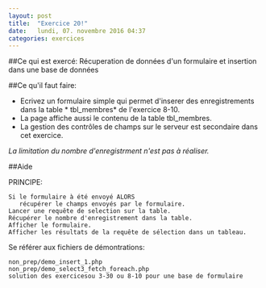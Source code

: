 ```yaml
---
layout: post
title:  "Exercice 20!"
date:   lundi, 07. novembre 2016 04:37 
categories: exercices
---
```



##Ce qui est exercé:
Récuperation de données d'un formulaire et insertion dans une base de données


##Ce qu'il faut faire:
- Ecrivez un formulaire simple qui permet d'inserer des enregistrements dans la table * tbl_membres* de l'exercice 8-10. 
- La page affiche aussi le contenu de la table tbl_membres.
-  La gestion des contrôles de champs sur le serveur est secondaire dans cet exercice.

*La limitation du nombre d'enregistrment n'est pas à réaliser.*

##Aide

PRINCIPE:

	Si le formulaire à été envoyé ALORS 
	   récupérer le champs envoyés par le formulaire.
    Lancer une requête de selection sur la table.
    Récupérer le nombre d'enregistrement dans la table.
    Afficher le formulaire.
    Afficher les résultats de la requête de sélection dans un tableau.

Se référer aux fichiers de démontrations:

    non_prep/demo_insert_1.php
    non_prep/demo_select3_fetch_foreach.php
    solution des exercicesou 3-30 ou 8-10 pour une base de formulaire

